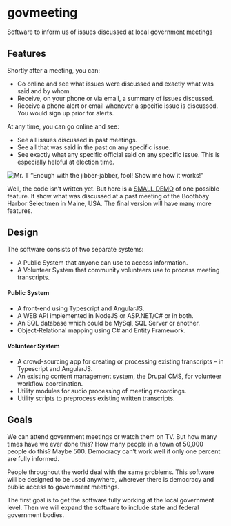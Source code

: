 # govmeeting
Software to inform us of issues discussed at local government meetings

## Features

Shortly after a meeting, you can:
* Go online and see what issues were discussed and exactly what was said and by whom.
* Receive, on your phone or via email, a summary of issues discussed. 
* Receive a phone alert or email whenever a specific issue is discussed. You would sign up prior for alerts.

At any time, you can go online and see:
* See all issues discussed in past meetings.
* See all that was said in the past on any specific issue.
* See exactly what any specific official said on any specific issue. This is especially helpful at election time.

![Mr. T](http://govmeeting.org/attachments/download/4/mr-t-mrt-36834265-320-254-24kb.png)
“Enough with the jibber-jabber, fool!
Show me how it works!”

Well, the code isn’t written yet. But here is a [SMALL DEMO](http://demo.govmeeting.org) of one possible feature.  It show what was discussed at a past meeting of the Boothbay Harbor Selectmen in Maine, USA. The final version will have many more features.

## Design

The software consists of two separate systems:
* A Public System that anyone can use to access information.
* A Volunteer System that community volunteers use to process meeting transcripts.

#### Public System
* A front-end using Typescript and AngularJS.
* A WEB API implemented in NodeJS or ASP.NET/C# or in both.
* An SQL database which could be MySql, SQL Server or another. 
* Object-Relational mapping using C# and Entity Framework.

#### Volunteer System
* A crowd-sourcing app for creating or processing existing transcripts – in Typescript and AngularJS.
* An existing content management system, the Drupal CMS, for volunteer workflow coordination.
* Utility modules for audio processing of meeting recordings.
* Utility scripts to preprocess existing written transcripts. 

## Goals

We can attend government meetings or watch them on TV. But how many times have we ever done this? How many people in a town of 50,000 people do this? Maybe 500. Democracy can’t work well if only one percent are fully informed.

People throughout the world deal with the same problems. This software will be designed to be used anywhere, wherever there is democracy and public access to government meetings.

The first goal is to get the software fully working at the local government level. Then we will expand the software to include state and federal government bodies.



